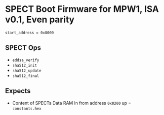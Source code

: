 # SPECT Boot Firmware for MPW1, ISA v0.1, Even parity

`start_address = 0x8000`

## SPECT Ops

- `eddsa_verify`
- `sha512_init`
- `sha512_update`
- `sha512_final`

## Expects

- Content of SPECTs Data RAM In from address `0x0200` up = `constants.hex`
